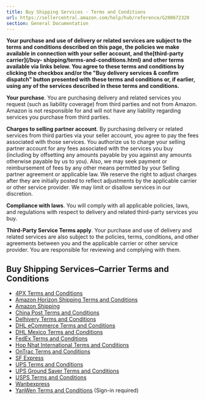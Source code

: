```yaml
---
title: Buy Shipping Services - Terms and Conditions
url: https://sellercentral.amazon.com/help/hub/reference/G200672320
section: General Documentation
---
```


**Your purchase and use of delivery or related services are subject to the
terms and conditions described on this page, the policies we make available in
connection with your seller account, and the[third-party carrier](/buy-
shipping/terms-and-conditions.html) and other terms available via links below.
You agree to these terms and conditions by clicking the checkbox and/or the
"Buy delivery services & confirm dispatch" button presented with these terms
and conditions or, if earlier, using any of the services described in these
terms and conditions.**

**Your purchase**. You are purchasing delivery and related services you
request (such as liability coverage) from third parties and not from Amazon.
Amazon is not responsible for and will not have any liability regarding
services you purchase from third parties.

**Charges to selling partner account**. By purchasing delivery or related
services from third parties via your seller account, you agree to pay the fees
associated with those services. You authorize us to charge your selling
partner account for any fees associated with the services you buy (including
by offsetting any amounts payable by you against any amounts otherwise payable
by us to you). Also, we may seek payment or reimbursement of fees by any other
means permitted by your Selling partner agreement or applicable law. We
reserve the right to adjust charges after they are initially posted to reflect
adjustments by the applicable carrier or other service provider. We may limit
or disallow services in our discretion.

**Compliance with laws**. You will comply with all applicable policies, laws,
and regulations with respect to delivery and related third-party services you
buy.

**Third-Party Service Terms apply**. Your purchase and use of delivery and
related services are also subject to the policies, terms, conditions, and
other agreements between you and the applicable carrier or other service
provider. You are responsible for reviewing and complying with them.

## Buy Shipping Services–Carrier Terms and Conditions

  * [4PX Terms and Conditions](https://user.4px.com/common/protocol)
  * [Amazon Horizon Shipping Terms and Conditions](/gp/help/GSJL546R2LMFANKG)
  * [Amazon Shipping](https://ship.amazon.com/terms-conditions)
  * [China Post Terms and Conditions](http://my.ems.com.cn/intl/shipping/cp.html)
  * [Delhivery Terms and Conditions](https://www.delhivery.com/terms-and-conditions)
  * [DHL eCommerce Terms and Conditions](https://www.dhl.com/content/dam/dhl/local/cn/dhl-ecommerce/documents/pdf/cn-ecommerce-general-terms-and-conditions-en-zh.pdf)
  * [DHL Mexico Terms and Conditions](https://mydhl.express.dhl/mx/es/legal.html)
  * [FedEx Terms and Conditions](https://www.fedex.com/en-us/service-guide.html)
  * [Hop Nhat International Terms and Conditions](https://hopnhat.com/content/terms-and-conditions-of-shipping-charter-hnc.pdf)
  * [OnTrac Terms and Conditions](https://www.ontrac.com/terms-conditions/)
  * [SF Express](https://www.sf-international.com/cn/en/support/termsOfUse#T&C_of_Waybill_2)
  * [UPS Terms and Conditions](https://www.ups.com/us/en/support/shipping-support/legal-terms-conditions.page)
  * [UPS Ground Saver Terms and Conditions](/gp/help/GYRFZZRZDJTWU8FL)
  * [USPS Terms and Conditions](https://www.usps.com/terms-conditions/general.htm)
  * [Wanbexpress](https://client.wanbexpress.com/home/terms)
  * [YanWen Terms and Conditions](https://portal.yw56.com.cn/merchant/contract) (Sign-in required)

